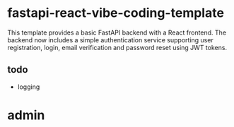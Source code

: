 # fastapi-react-vibe-coding-template

This template provides a basic FastAPI backend with a React frontend. The backend now includes a simple authentication service supporting user registration, login, email verification and password reset using JWT tokens.

## todo
- logging

# admin

